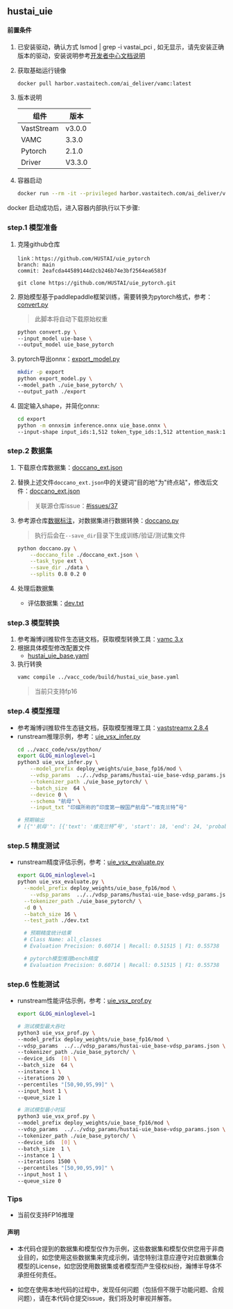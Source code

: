 ## hustai_uie

#### 前置条件

1. 已安装驱动，确认方式 lsmod | grep -i vastai_pci ,  如无显示，请先安装正确版本的驱动，安装说明参考[开发者中心文档说明](https://developer.vastaitech.com/downloads/delivery-center?version_uid=426400936441810944)


2. 获取基础运行镜像
    ```bash
    docker pull harbor.vastaitech.com/ai_deliver/vamc:latest
    ```

3. 版本说明

    | 组件        | 版本         |
    |-------------|-------------|
    | VastStream  | v3.0.0   |
    | VAMC        | 3.3.0   |
    | Pytorch     | 2.1.0   |
    | Driver      | V3.3.0   |


4. 容器启动
    ```bash
    docker run --rm -it --privileged harbor.vastaitech.com/ai_deliver/vamc:latest /bin/bash
    ```
docker 启动成功后，进入容器内部执行以下步骤:



### step.1 模型准备

1. 克隆github仓库
    ```
    link：https://github.com/HUSTAI/uie_pytorch
    branch: main
    commit: 2eafcda44589144d2cb246b74e3bf2564ea6583f

    git clone https://github.com/HUSTAI/uie_pytorch.git

    ```

2. 原始模型基于paddlepaddle框架训练，需要转换为pytorch格式，参考：[convert.py](https://github.com/HUSTAI/uie_pytorch/blob/main/convert.py)
    > 此脚本将自动下载原始权重
    ```bash
    python convert.py \
    --input_model uie-base \
    --output_model uie_base_pytorch 
    ```

3. pytorch导出onnx：[export_model.py](https://github.com/HUSTAI/uie_pytorch/blob/main/export_model.py)
    ```bash
    mkdir -p export
    python export_model.py \
    --model_path ./uie_base_pytorch/ \
    --output_path ./export
    ```

4. 固定输入shape，并简化onnx: 
    ```bash
    cd export
    python -m onnxsim inference.onnx uie_base.onnx \
    --input-shape input_ids:1,512 token_type_ids:1,512 attention_mask:1,512
    ```


### step.2 数据集
1. 下载原仓库数据集：[doccano_ext.json](https://bj.bcebos.com/paddlenlp/datasets/uie/doccano_ext.json)
2. 替换上述文件`doccano_ext.json`中的关键词"目的地"为"终点站"，修改后文件：[doccano_ext.json](./doccano_ext.json)
    > 关联源仓库issue：[#issues/37](https://github.com/HUSTAI/uie_pytorch/issues/37)

3. 参考源仓库[数据标注](https://github.com/HUSTAI/uie_pytorch?tab=readme-ov-file#42-数据标注)，对数据集进行数据转换：[doccano.py](https://github.com/HUSTAI/uie_pytorch/blob/main/doccano.py)
    > 执行后会在`--save_dir`目录下生成训练/验证/测试集文件
  
    ```bash
    python doccano.py \
        --doccano_file ./doccano_ext.json \
        --task_type ext \
        --save_dir ./data \
        --splits 0.8 0.2 0
    ```

4. 处理后数据集
    - 评估数据集：[dev.txt](./dev.txt)
  

### step.3 模型转换
1. 参考瀚博训推软件生态链文档，获取模型转换工具：[vamc 3.x](../../../../docs/vastai_software.md)
2. 根据具体模型修改配置文件
    - [hustai_uie_base.yaml](../vacc_code/build/hustai_uie_base.yaml)
3. 执行转换
    ```bash
    vamc compile ../vacc_code/build/hustai_uie_base.yaml
    ```
    > 当前只支持fp16

### step.4 模型推理

- 参考瀚博训推软件生态链文档，获取模型推理工具：[vaststreamx 2.8.4](../../../../docs/vastai_software.md)
- runstream推理示例，参考：[uie_vsx_infer.py](../vacc_code/vsx/python/uie_vsx_infer.py)
  ```bash
  cd ../vacc_code/vsx/python/
  export GLOG_minloglevel=1
  python3 uie_vsx_infer.py \
      --model_prefix deploy_weights/uie_base_fp16/mod \
      --vdsp_params  ../../vdsp_params/hustai-uie_base-vdsp_params.json \
      --tokenizer_path ./uie_base_pytorch/ \
      --batch_size  64 \
      --device 0 \
      --schema "航母" \
      --input_txt "印媒所称的“印度第一艘国产航母”—“维克兰特”号"
  
  # 预期输出
  # [{"'航母'": [{'text': '维克兰特”号', 'start': 18, 'end': 24, 'probability': np.float16(0.6504)}]}]
  ```


### step.5 精度测试
- runstream精度评估示例，参考：[uie_vsx_evaluate.py](../vacc_code/vsx/python/uie_vsx_evaluate.py)

  ```bash
  export GLOG_minloglevel=1
  python uie_vsx_evaluate.py \
    --model_prefix deploy_weights/uie_base_fp16/mod \
      --vdsp_params  ../../vdsp_params/hustai-uie_base-vdsp_params.json \
    --tokenizer_path ./uie_base_pytorch/ \
    -d 0 \
    --batch_size 16 \
    --test_path ./dev.txt

    # 预期精度统计结果                                                                 
    # Class Name: all_classes
    # Evaluation Precision: 0.60714 | Recall: 0.51515 | F1: 0.55738

    # pytorch模型推理bench精度
    # Evaluation Precision: 0.60714 | Recall: 0.51515 | F1: 0.55738
  ```


### step.6 性能测试
- runstream性能评估示例，参考：[uie_vsx_prof.py](../vacc_code/vsx/python/uie_vsx_prof.py)

  ```bash
  export GLOG_minloglevel=1

  # 测试模型最大吞吐
  python3 uie_vsx_prof.py \
  --model_prefix deploy_weights/uie_base_fp16/mod \
  --vdsp_params  ../../vdsp_params/hustai-uie_base-vdsp_params.json \
  --tokenizer_path ./uie_base_pytorch/ \
  --device_ids  [0] \
  --batch_size  64 \
  --instance 1 \
  --iterations 20 \
  --percentiles "[50,90,95,99]" \
  --input_host 1 \
  --queue_size 1

  # 测试模型最小时延
  python3 uie_vsx_prof.py \
  --model_prefix deploy_weights/uie_base_fp16/mod \
  --vdsp_params  ../../vdsp_params/hustai-uie_base-vdsp_params.json \
  --tokenizer_path ./uie_base_pytorch/ \
  --device_ids  [0] \
  --batch_size  1 \
  --instance 1 \
  --iterations 1500 \
  --percentiles "[50,90,95,99]" \
  --input_host 1 \
  --queue_size 0
  ```



### Tips
- 当前仅支持FP16推理


#### 声明

- 本代码仓提到的数据集和模型仅作为示例，这些数据集和模型仅供您用于非商业目的，如您使用这些数据集来完成示例，请您特别注意应遵守对应数据集合模型的License，如您因使用数据集或者模型而产生侵权纠纷，瀚博半导体不承担任何责任。

- 如您在使用本地代码的过程中，发现任何问题（包括但不限于功能问题、合规问题），请在本代码仓提交issue，我们将及时审视并解答。